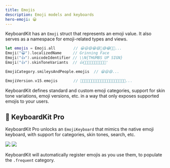```yaml
---
title: Emojis
description: Emoji models and keyboards
hero-emoji: 😀
---
```


KeyboardKit has an ``Emoji`` struct that represents an emoji value. It also serves as a namespace for emoji-related types and views.

```swift
let emojis = Emoji.all        // 😀😃😄😁😆🥹😅😂🤣🥲...
Emoji("😀").localizedName     // Grinning Face
Emoji("👍").unicodeIdentifier // \\N{THUMBS UP SIGN}
Emoji("👍").skinToneVariants  // 👍👍🏻👍🏼👍🏽👍🏾👍🏿'

EmojiCategory.smileysAndPeople.emojis  // 😀😃😄...

EmojiVersion.v15.emojis       // 🫨🫸🫷🪿🫎🪼🫏🪽🪻🫛🫚🪇🪈🪮🪭🩷🩵🩶🪯🛜...
```

KeyboardKit defines standard and custom emoji categories, support for skin tone variations, emoji versions, etc. in a way that only exposes supported emojis to your users.


## 👑 KeyboardKit Pro

KeyboardKit Pro unlocks an `EmojiKeyboard` that mimics the native emoji keyboard, with support for categories, skin tones, search, etc.

<div class="grid col2">
    <span><img src="{{page.assets}}emojikeyboard.jpg" /></span>
    <span><img src="{{page.assets}}emojikeyboard-callout.jpg" /></span>
</div>

KeyboardKit will automatically register emojis as you use them, to populate the `.frequent` category.


[Pro]: /pro
